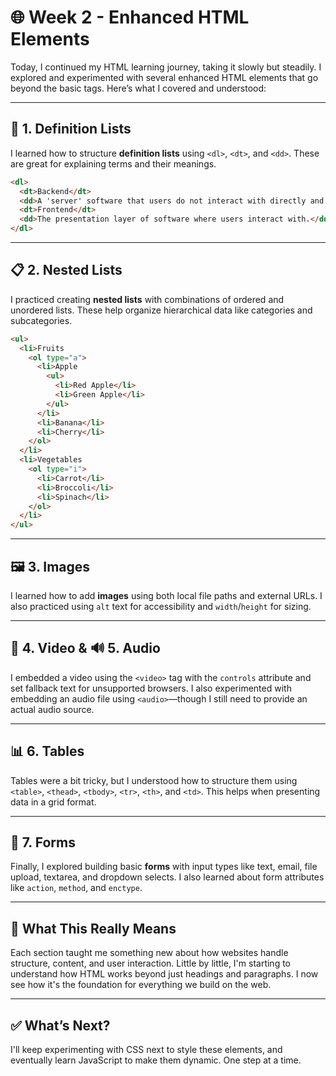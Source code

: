 # 🌐 Week 2 - Enhanced HTML Elements

Today, I continued my HTML learning journey, taking it slowly but steadily. I explored and experimented with several enhanced HTML elements that go beyond the basic tags. Here’s what I covered and understood:

---

## 📘 1. Definition Lists

I learned how to structure **definition lists** using `<dl>`, `<dt>`, and `<dd>`. These are great for explaining terms and their meanings.

```html
<dl>
  <dt>Backend</dt>
  <dd>A 'server' software that users do not interact with directly and where application logic resides.</dd>
  <dt>Frontend</dt>
  <dd>The presentation layer of software where users interact with.</dd>
</dl>
```

---

## 📋 2. Nested Lists

I practiced creating **nested lists** with combinations of ordered and unordered lists. These help organize hierarchical data like categories and subcategories.

```html
<ul>
  <li>Fruits
    <ol type="a">
      <li>Apple
        <ul>
          <li>Red Apple</li>
          <li>Green Apple</li>
        </ul>
      </li>
      <li>Banana</li>
      <li>Cherry</li>
    </ol>
  </li>
  <li>Vegetables
    <ol type="i">
      <li>Carrot</li>
      <li>Broccoli</li>
      <li>Spinach</li>
    </ol>
  </li>
</ul>
```

---

## 🖼️ 3. Images

I learned how to add **images** using both local file paths and external URLs. I also practiced using `alt` text for accessibility and `width`/`height` for sizing.

---

## 🎥 4. Video & 🔊 5. Audio

I embedded a video using the `<video>` tag with the `controls` attribute and set fallback text for unsupported browsers. I also experimented with embedding an audio file using `<audio>`—though I still need to provide an actual audio source.

---

## 📊 6. Tables

Tables were a bit tricky, but I understood how to structure them using `<table>`, `<thead>`, `<tbody>`, `<tr>`, `<th>`, and `<td>`. This helps when presenting data in a grid format.

---

## 🧾 7. Forms

Finally, I explored building basic **forms** with input types like text, email, file upload, textarea, and dropdown selects. I also learned about form attributes like `action`, `method`, and `enctype`.

---

## 🧠 What This Really Means

Each section taught me something new about how websites handle structure, content, and user interaction. Little by little, I'm starting to understand how HTML works beyond just headings and paragraphs. I now see how it's the foundation for everything we build on the web.

---

## ✅ What’s Next?

I'll keep experimenting with CSS next to style these elements, and eventually learn JavaScript to make them dynamic. One step at a time.
